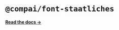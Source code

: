 # `@compai/font-staatliches`

[**Read the docs &rarr;**](https://components.ai/docs/typefaces/staatliches)
